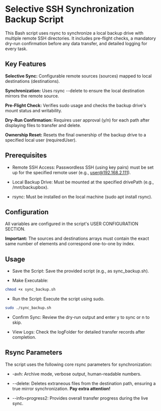 # Selective SSH Synchronization Backup Script

This Bash script uses rsync to synchronize a local backup drive with multiple remote SSH directories. It includes pre-flight checks, a mandatory dry-run confirmation before any data transfer, and detailed logging for every task.

## Key Features

**Selective Sync:** Configurable remote sources (sources) mapped to local destinations (destinations).

**Synchronization:** Uses rsync --delete to ensure the local destination mirrors the remote source.

**Pre-Flight Check:** Verifies sudo usage and checks the backup drive's mount status and writability.

**Dry-Run Confirmation:** Requires user approval (y/n) for each path after displaying files to transfer and delete.

**Ownership Reset:** Resets the final ownership of the backup drive to a specified local user (requiredUser).

## Prerequisites

- Remote SSH Access: Passwordless SSH (using key pairs) must be set up for the specified remote user (e.g., user@192.168.2.111).

- Local Backup Drive: Must be mounted at the specified drivePath (e.g., /mnt/backupbox).

- rsync: Must be installed on the local machine (sudo apt install rsync).

## Configuration

All variables are configured in the script's USER CONFIGURATION SECTION.

**Important:** The sources and destinations arrays must contain the exact same number of elements and correspond one-to-one by index.

## Usage

- Save the Script: Save the provided script (e.g., as sync_backup.sh).

- Make Executable:

```bash
chmod +x sync_backup.sh
```

- Run the Script: Execute the script using sudo.

```bash
sudo ./sync_backup.sh
```

- Confirm Sync: Review the dry-run output and enter y to sync or n to skip.

- View Logs: Check the logFolder for detailed transfer records after completion.

## Rsync Parameters

The script uses the following core rsync parameters for synchronization:

- -avh: Archive mode, verbose output, human-readable numbers.

- --delete: Deletes extraneous files from the destination path, ensuring a true mirror synchronization. **Pay extra attention!**

- --info=progress2: Provides overall transfer progress during the live sync.